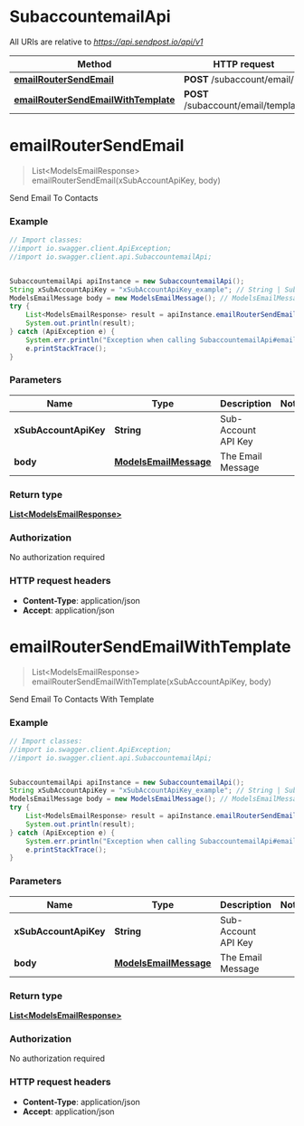 # SubaccountemailApi

All URIs are relative to *https://api.sendpost.io/api/v1*

Method | HTTP request | Description
------------- | ------------- | -------------
[**emailRouterSendEmail**](SubaccountemailApi.md#emailRouterSendEmail) | **POST** /subaccount/email/ | 
[**emailRouterSendEmailWithTemplate**](SubaccountemailApi.md#emailRouterSendEmailWithTemplate) | **POST** /subaccount/email/template | 


<a name="emailRouterSendEmail"></a>
# **emailRouterSendEmail**
> List&lt;ModelsEmailResponse&gt; emailRouterSendEmail(xSubAccountApiKey, body)



Send Email To Contacts

### Example
```java
// Import classes:
//import io.swagger.client.ApiException;
//import io.swagger.client.api.SubaccountemailApi;


SubaccountemailApi apiInstance = new SubaccountemailApi();
String xSubAccountApiKey = "xSubAccountApiKey_example"; // String | Sub-Account API Key
ModelsEmailMessage body = new ModelsEmailMessage(); // ModelsEmailMessage | The Email Message
try {
    List<ModelsEmailResponse> result = apiInstance.emailRouterSendEmail(xSubAccountApiKey, body);
    System.out.println(result);
} catch (ApiException e) {
    System.err.println("Exception when calling SubaccountemailApi#emailRouterSendEmail");
    e.printStackTrace();
}
```

### Parameters

Name | Type | Description  | Notes
------------- | ------------- | ------------- | -------------
 **xSubAccountApiKey** | **String**| Sub-Account API Key |
 **body** | [**ModelsEmailMessage**](ModelsEmailMessage.md)| The Email Message |

### Return type

[**List&lt;ModelsEmailResponse&gt;**](ModelsEmailResponse.md)

### Authorization

No authorization required

### HTTP request headers

 - **Content-Type**: application/json
 - **Accept**: application/json

<a name="emailRouterSendEmailWithTemplate"></a>
# **emailRouterSendEmailWithTemplate**
> List&lt;ModelsEmailResponse&gt; emailRouterSendEmailWithTemplate(xSubAccountApiKey, body)



Send Email To Contacts With Template

### Example
```java
// Import classes:
//import io.swagger.client.ApiException;
//import io.swagger.client.api.SubaccountemailApi;


SubaccountemailApi apiInstance = new SubaccountemailApi();
String xSubAccountApiKey = "xSubAccountApiKey_example"; // String | Sub-Account API Key
ModelsEmailMessage body = new ModelsEmailMessage(); // ModelsEmailMessage | The Email Message
try {
    List<ModelsEmailResponse> result = apiInstance.emailRouterSendEmailWithTemplate(xSubAccountApiKey, body);
    System.out.println(result);
} catch (ApiException e) {
    System.err.println("Exception when calling SubaccountemailApi#emailRouterSendEmailWithTemplate");
    e.printStackTrace();
}
```

### Parameters

Name | Type | Description  | Notes
------------- | ------------- | ------------- | -------------
 **xSubAccountApiKey** | **String**| Sub-Account API Key |
 **body** | [**ModelsEmailMessage**](ModelsEmailMessage.md)| The Email Message |

### Return type

[**List&lt;ModelsEmailResponse&gt;**](ModelsEmailResponse.md)

### Authorization

No authorization required

### HTTP request headers

 - **Content-Type**: application/json
 - **Accept**: application/json

